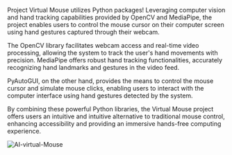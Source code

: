 Project Virtual Mouse utilizes Python packages! 
Leveraging computer vision and hand tracking capabilities provided by OpenCV and MediaPipe, the project enables users to control the mouse cursor on their computer screen using hand gestures captured through their webcam.

The OpenCV library facilitates webcam access and real-time video processing, allowing the system to track the user's hand movements with precision. MediaPipe offers robust hand tracking functionalities, accurately recognizing hand landmarks and gestures in the video feed.

PyAutoGUI, on the other hand, provides the means to control the mouse cursor and simulate mouse clicks, enabling users to interact with the computer interface using hand gestures detected by the system.

By combining these powerful Python libraries, the Virtual Mouse project offers users an intuitive and intuitive alternative to traditional mouse control, enhancing accessibility and providing an immersive hands-free computing experience.


![AI-virtual-Mouse](https://github.com/mahsank111/Python-Projects/assets/97978224/a3a9a739-8627-4c38-a598-b30262c318cd)



